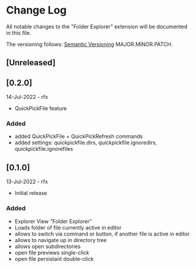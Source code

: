 # Change Log

All notable changes to the "Folder Explorer" extension will be documented in this file.

The versioning follows: [Semantic Versioning](https://semver.org/)
MAJOR.MINOR.PATCH.

## [Unreleased]

## [0.2.0]
14-Jul-2022 - rfx
- QuickPickFile feature

### Added
- added QuickPickFile + QuickPickRefresh commands
- added settings: quickpickfile.dirs, quickpickfile.ignoredirs, quickpickfile.ignorefiles

## [0.1.0]
13-Jul-2022 - rfx
- Initial release

### Added
- Explorer View "Folder Explorer"
- Loads folder of file currently active in editor
- allows to switch via command or button, if another file is active in editor
- allows to navigate up in directory tree
- allows open subdirectories
- open file previews single-click
- open file persistant double-click